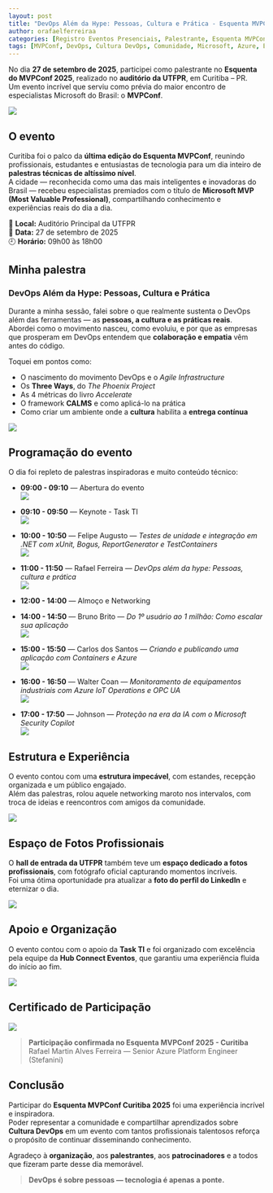 ```yaml
---
layout: post
title: "DevOps Além da Hype: Pessoas, Cultura e Prática - Esquenta MVPConf 2025 Curitiba"
author: orafaelferreiraa
categories: [Registro Eventos Presenciais, Palestrante, Esquenta MVPConf 2025 Curitiba]
tags: [MVPConf, DevOps, Cultura DevOps, Comunidade, Microsoft, Azure, Eventos]
---
```


No dia **27 de setembro de 2025**, participei como palestrante no **Esquenta do MVPConf 2025**, realizado no **auditório da UTFPR**, em Curitiba – PR.  
Um evento incrível que serviu como prévia do maior encontro de especialistas Microsoft do Brasil: o **MVPConf**.  

![](https://stoblobcertificados011.blob.core.windows.net/imagens-blog/posts/EsquentaMVPCuritiba/EsquentaMVPCuritiba.png)

## O evento

Curitiba foi o palco da **última edição do Esquenta MVPConf**, reunindo profissionais, estudantes e entusiastas de tecnologia para um dia inteiro de **palestras técnicas de altíssimo nível**.  
A cidade — reconhecida como uma das mais inteligentes e inovadoras do Brasil — recebeu especialistas premiados com o título de **Microsoft MVP (Most Valuable Professional)**, compartilhando conhecimento e experiências reais do dia a dia.  

📍 **Local:** Auditório Principal da UTFPR  
📅 **Data:** 27 de setembro de 2025  
🕘 **Horário:** 09h00 às 18h00  

## Minha palestra

### DevOps Além da Hype: Pessoas, Cultura e Prática  

Durante a minha sessão, falei sobre o que realmente sustenta o DevOps além das ferramentas — as **pessoas, a cultura e as práticas reais**.  
Abordei como o movimento nasceu, como evoluiu, e por que as empresas que prosperam em DevOps entendem que **colaboração e empatia** vêm antes do código.  

Toquei em pontos como:
- O nascimento do movimento DevOps e o *Agile Infrastructure*  
- Os **Three Ways**, do *The Phoenix Project*  
- As 4 métricas do livro *Accelerate*  
- O framework **CALMS** e como aplicá-lo na prática  
- Como criar um ambiente onde a **cultura** habilita a **entrega contínua**

![](https://stoblobcertificados011.blob.core.windows.net/imagens-blog/posts/MVPConf-Curitiba/palestra-rafael.jpg)

## Programação do evento

O dia foi repleto de palestras inspiradoras e muito conteúdo técnico:

- **09:00 - 09:10** — Abertura do evento  
![](https://stoblobcertificados011.blob.core.windows.net/imagens-blog/posts/MVPConf-Curitiba/abertura.jpg)

- **09:10 - 09:50** — Keynote - Task TI  
![](https://stoblobcertificados011.blob.core.windows.net/imagens-blog/posts/MVPConf-Curitiba/taskti.jpg)

- **10:00 - 10:50** — Felipe Augusto — *Testes de unidade e integração em .NET com xUnit, Bogus, ReportGenerator e TestContainers*  
![](https://stoblobcertificados011.blob.core.windows.net/imagens-blog/posts/MVPConf-Curitiba/felipe.jpg)

- **11:00 - 11:50** — Rafael Ferreira — *DevOps além da hype: Pessoas, cultura e prática*  
![](https://stoblobcertificados011.blob.core.windows.net/imagens-blog/posts/MVPConf-Curitiba/rafael.jpg)

- **12:00 - 14:00** — Almoço e Networking  

- **14:00 - 14:50** — Bruno Brito — *Do 1º usuário ao 1 milhão: Como escalar sua aplicação*  
![](https://stoblobcertificados011.blob.core.windows.net/imagens-blog/posts/MVPConf-Curitiba/bruno.jpg)

- **15:00 - 15:50** — Carlos dos Santos — *Criando e publicando uma aplicação com Containers e Azure*  
![](https://stoblobcertificados011.blob.core.windows.net/imagens-blog/posts/MVPConf-Curitiba/carlos.jpg)

- **16:00 - 16:50** — Walter Coan — *Monitoramento de equipamentos industriais com Azure IoT Operations e OPC UA*  
![](https://stoblobcertificados011.blob.core.windows.net/imagens-blog/posts/MVPConf-Curitiba/walter.jpg)

- **17:00 - 17:50** — Johnson — *Proteção na era da IA com o Microsoft Security Copilot*  
![](https://stoblobcertificados011.blob.core.windows.net/imagens-blog/posts/MVPConf-Curitiba/johnson.jpg)

## Estrutura e Experiência

O evento contou com uma **estrutura impecável**, com estandes, recepção organizada e um público engajado.  
Além das palestras, rolou aquele networking maroto nos intervalos, com troca de ideias e reencontros com amigos da comunidade.  

![](https://stoblobcertificados011.blob.core.windows.net/imagens-blog/posts/MVPConf-Curitiba/publico.jpg)

## Espaço de Fotos Profissionais

O **hall de entrada da UTFPR** também teve um **espaço dedicado a fotos profissionais**, com fotógrafo oficial capturando momentos incríveis.  
Foi uma ótima oportunidade pra atualizar a **foto do perfil do LinkedIn** e eternizar o dia.  

![](https://stoblobcertificados011.blob.core.windows.net/imagens-blog/posts/MVPConf-Curitiba/foto-perfil.jpg)

## Apoio e Organização

O evento contou com o apoio da **Task TI** e foi organizado com excelência pela equipe da **Hub Connect Eventos**, que garantiu uma experiência fluida do início ao fim.  

![](https://stoblobcertificados011.blob.core.windows.net/imagens-blog/posts/MVPConf-Curitiba/organizacao.jpg)

## Certificado de Participação

![](https://stoblobcertificados011.blob.core.windows.net/imagens-blog/posts/MVPConf-Curitiba/certificado.png)

> **Participação confirmada no Esquenta MVPConf 2025 - Curitiba**  
> Rafael Martin Alves Ferreira — Senior Azure Platform Engineer (Stefanini)

## Conclusão

Participar do **Esquenta MVPConf Curitiba 2025** foi uma experiência incrível e inspiradora.  
Poder representar a comunidade e compartilhar aprendizados sobre **Cultura DevOps** em um evento com tantos profissionais talentosos reforça o propósito de continuar disseminando conhecimento.  

Agradeço à **organização**, aos **palestrantes**, aos **patrocinadores** e a todos que fizeram parte desse dia memorável.  

> **DevOps é sobre pessoas — tecnologia é apenas a ponte.**
